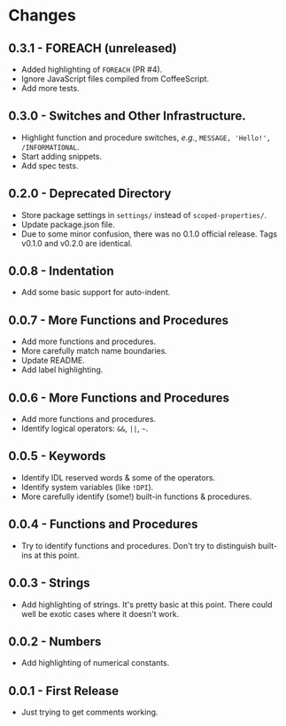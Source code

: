 # Changes

## 0.3.1 - FOREACH (unreleased)

* Added highlighting of `FOREACH` (PR #4).
* Ignore JavaScript files compiled from CoffeeScript.
* Add more tests.

## 0.3.0 - Switches and Other Infrastructure.

* Highlight function and procedure switches, *e.g.*, `MESSAGE, 'Hello!', /INFORMATIONAL`.
* Start adding snippets.
* Add spec tests.

## 0.2.0 - Deprecated Directory

* Store package settings in `settings/` instead of `scoped-properties/`.
* Update package.json file.
* Due to some minor confusion, there was no 0.1.0 official release. Tags v0.1.0 and v0.2.0 are identical.

## 0.0.8 - Indentation

* Add some basic support for auto-indent.

## 0.0.7 - More Functions and Procedures

* Add more functions and procedures.
* More carefully match name boundaries.
* Update README.
* Add label highlighting.

## 0.0.6 - More Functions and Procedures

* Add more functions and procedures.
* Identify logical operators: `&&`, `||`, `~`.

## 0.0.5 - Keywords

* Identify IDL reserved words & some of the operators.
* Identify system variables (like `!DPI`).
* More carefully identify (some!) built-in functions & procedures.

## 0.0.4 - Functions and Procedures

* Try to identify functions and procedures.  Don't try to distinguish
  built-ins at this point.

## 0.0.3 - Strings

* Add highlighting of strings. It's pretty basic at this point.  There could
  well be exotic cases where it doesn't work.

## 0.0.2 - Numbers

* Add highlighting of numerical constants.

## 0.0.1 - First Release

* Just trying to get comments working.
